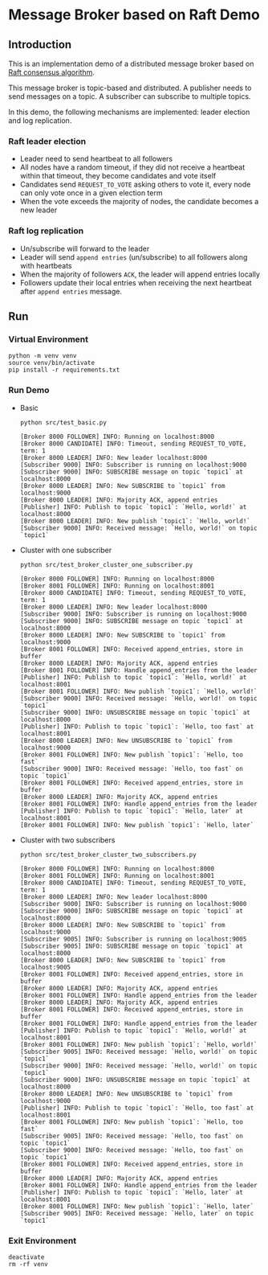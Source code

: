 # Message Broker based on Raft Demo

## Introduction
This is an implementation demo of a distributed message broker based on [Raft consensus algorithm](https://raft.github.io/).

This message broker is topic-based and distributed.
A publisher needs to send messages on a topic. A subscriber can subscribe to multiple topics.


In this demo, the following mechanisms are implemented: leader election and log replication.

### Raft leader election
- Leader need to send heartbeat to all followers
- All nodes have a random timeout, if they did not receive a heartbeat within that timeout, they become candidates and vote itself
- Candidates send `REQUEST_TO_VOTE` asking others to vote it, every node can only vote once in a given election term
- When the vote exceeds the majority of nodes, the candidate becomes a new leader

### Raft log replication
- Un/subscribe will forward to the leader
- Leader will send `append entries` (un/subscribe) to all followers along with heartbeats
- When the majority of followers `ACK`, the leader will append entries locally
- Followers update their local entries when receiving the next heartbeat after `append entries` message.

## Run

### Virtual Environment
```shell
python -m venv venv
source venv/bin/activate
pip install -r requirements.txt
```

### Run Demo
- Basic
  ```shell
  python src/test_basic.py
  ```
  ```log
  [Broker 8000 FOLLOWER] INFO: Running on localhost:8000
  [Broker 8000 CANDIDATE] INFO: Timeout, sending REQUEST_TO_VOTE, term: 1
  [Broker 8000 LEADER] INFO: New leader localhost:8000
  [Subscriber 9000] INFO: Subscriber is running on localhost:9000
  [Subscriber 9000] INFO: SUBSCRIBE message on topic `topic1` at localhost:8000
  [Broker 8000 LEADER] INFO: New SUBSCRIBE to `topic1` from localhost:9000
  [Broker 8000 LEADER] INFO: Majority ACK, append entries
  [Publisher] INFO: Publish to topic `topic1`: `Hello, world!` at localhost:8000
  [Broker 8000 LEADER] INFO: New publish `topic1`: `Hello, world!`
  [Subscriber 9000] INFO: Received message: `Hello, world!` on topic `topic1`
  ```

- Cluster with one subscriber
  ```shell
  python src/test_broker_cluster_one_subscriber.py
  ```
  ```log
  [Broker 8000 FOLLOWER] INFO: Running on localhost:8000
  [Broker 8001 FOLLOWER] INFO: Running on localhost:8001
  [Broker 8000 CANDIDATE] INFO: Timeout, sending REQUEST_TO_VOTE, term: 1
  [Broker 8000 LEADER] INFO: New leader localhost:8000
  [Subscriber 9000] INFO: Subscriber is running on localhost:9000
  [Subscriber 9000] INFO: SUBSCRIBE message on topic `topic1` at localhost:8000
  [Broker 8000 LEADER] INFO: New SUBSCRIBE to `topic1` from localhost:9000
  [Broker 8001 FOLLOWER] INFO: Received append_entries, store in buffer
  [Broker 8000 LEADER] INFO: Majority ACK, append entries
  [Broker 8001 FOLLOWER] INFO: Handle append_entries from the leader
  [Publisher] INFO: Publish to topic `topic1`: `Hello, world!` at localhost:8001
  [Broker 8001 FOLLOWER] INFO: New publish `topic1`: `Hello, world!`
  [Subscriber 9000] INFO: Received message: `Hello, world!` on topic `topic1`
  [Subscriber 9000] INFO: UNSUBSCRIBE message on topic `topic1` at localhost:8000
  [Publisher] INFO: Publish to topic `topic1`: `Hello, too fast` at localhost:8001
  [Broker 8000 LEADER] INFO: New UNSUBSCRIBE to `topic1` from localhost:9000
  [Broker 8001 FOLLOWER] INFO: New publish `topic1`: `Hello, too fast`
  [Subscriber 9000] INFO: Received message: `Hello, too fast` on topic `topic1`
  [Broker 8001 FOLLOWER] INFO: Received append_entries, store in buffer
  [Broker 8000 LEADER] INFO: Majority ACK, append entries
  [Broker 8001 FOLLOWER] INFO: Handle append_entries from the leader
  [Publisher] INFO: Publish to topic `topic1`: `Hello, later` at localhost:8001
  [Broker 8001 FOLLOWER] INFO: New publish `topic1`: `Hello, later`
  ```

- Cluster with two subscribers
  ```shell
  python src/test_broker_cluster_two_subscribers.py
  ```
  ```log
  [Broker 8000 FOLLOWER] INFO: Running on localhost:8000
  [Broker 8001 FOLLOWER] INFO: Running on localhost:8001
  [Broker 8000 CANDIDATE] INFO: Timeout, sending REQUEST_TO_VOTE, term: 1
  [Broker 8000 LEADER] INFO: New leader localhost:8000
  [Subscriber 9000] INFO: Subscriber is running on localhost:9000
  [Subscriber 9000] INFO: SUBSCRIBE message on topic `topic1` at localhost:8000
  [Broker 8000 LEADER] INFO: New SUBSCRIBE to `topic1` from localhost:9000
  [Subscriber 9005] INFO: Subscriber is running on localhost:9005
  [Subscriber 9005] INFO: SUBSCRIBE message on topic `topic1` at localhost:8000
  [Broker 8000 LEADER] INFO: New SUBSCRIBE to `topic1` from localhost:9005
  [Broker 8001 FOLLOWER] INFO: Received append_entries, store in buffer
  [Broker 8000 LEADER] INFO: Majority ACK, append entries
  [Broker 8001 FOLLOWER] INFO: Handle append_entries from the leader
  [Broker 8000 LEADER] INFO: Majority ACK, append entries
  [Broker 8001 FOLLOWER] INFO: Received append_entries, store in buffer
  [Broker 8001 FOLLOWER] INFO: Handle append_entries from the leader
  [Publisher] INFO: Publish to topic `topic1`: `Hello, world!` at localhost:8001
  [Broker 8001 FOLLOWER] INFO: New publish `topic1`: `Hello, world!`
  [Subscriber 9005] INFO: Received message: `Hello, world!` on topic `topic1`
  [Subscriber 9000] INFO: Received message: `Hello, world!` on topic `topic1`
  [Subscriber 9000] INFO: UNSUBSCRIBE message on topic `topic1` at localhost:8000
  [Broker 8000 LEADER] INFO: New UNSUBSCRIBE to `topic1` from localhost:9000
  [Publisher] INFO: Publish to topic `topic1`: `Hello, too fast` at localhost:8001
  [Broker 8001 FOLLOWER] INFO: New publish `topic1`: `Hello, too fast`
  [Subscriber 9005] INFO: Received message: `Hello, too fast` on topic `topic1`
  [Subscriber 9000] INFO: Received message: `Hello, too fast` on topic `topic1`
  [Broker 8001 FOLLOWER] INFO: Received append_entries, store in buffer
  [Broker 8000 LEADER] INFO: Majority ACK, append entries
  [Broker 8001 FOLLOWER] INFO: Handle append_entries from the leader
  [Publisher] INFO: Publish to topic `topic1`: `Hello, later` at localhost:8001
  [Broker 8001 FOLLOWER] INFO: New publish `topic1`: `Hello, later`
  [Subscriber 9005] INFO: Received message: `Hello, later` on topic `topic1`
  ```

### Exit Environment
```shell
deactivate
rm -rf venv
```